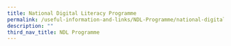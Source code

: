 ```yaml
---
title: National Digital Literacy Programme
permalink: /useful-information-and-links/NDL-Programme/national-digital-literacy-programme
description: ""
third_nav_title: NDL Programme
---
```

